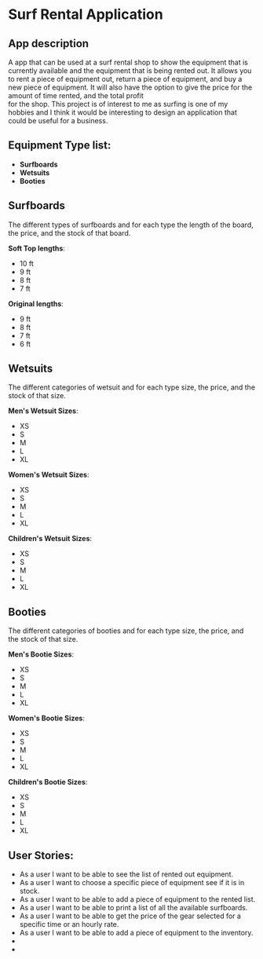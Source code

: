 # Surf Rental Application

## App description

    
A app that can be used at a surf rental shop to show the equipment that is currently available and the equipment 
that is being rented out. It allows you to rent a piece of equipment out, return a piece of equipment, and buy a new 
piece of equipment. It will also have the option to give the price for the amount of time rented, and the total profit  
for the shop. This project is of interest to me as surfing is one of my hobbies and I think it would be interesting to 
design an application that could be useful for a business.


 ## Equipment Type  list:
- **Surfboards**
- **Wetsuits**
- **Booties**

## Surfboards
The different types of surfboards and for each type the length of the board, the price, and the stock of that board.

**Soft Top lengths**:
- 10 ft
- 9 ft
- 8 ft
- 7 ft

**Original lengths**:
- 9 ft
- 8 ft
- 7 ft
- 6 ft


## Wetsuits
The different categories of wetsuit and for each type size, the price, and the stock of that size.

**Men's Wetsuit Sizes**:
- XS
- S
- M
- L 
- XL

**Women's Wetsuit Sizes**:
- XS
- S
- M
- L
- XL

**Children's Wetsuit Sizes**:
- XS
- S
- M
- L
- XL

## Booties 
The different categories of booties and for each type size, the price, and the stock of that size.

**Men's Bootie Sizes**:
- XS
- S
- M
- L
- XL

**Women's Bootie Sizes**:
- XS
- S
- M
- L
- XL

**Children's Bootie Sizes**:
- XS
- S
- M
- L
- XL


## User Stories:
- As a user I want to be able to see the list of rented out equipment.
- As a user I want to choose a specific piece of equipment see if it is in stock.
- As a user I want to be able to add a piece of equipment to the rented list.
- As a user I want to be able to print a list of all the available surfboards.
- As a user I want to be able to get the price of the gear selected for a specific time or an hourly rate.
- As a user I want to be able to add a piece of equipment to the inventory.
- 
- 



